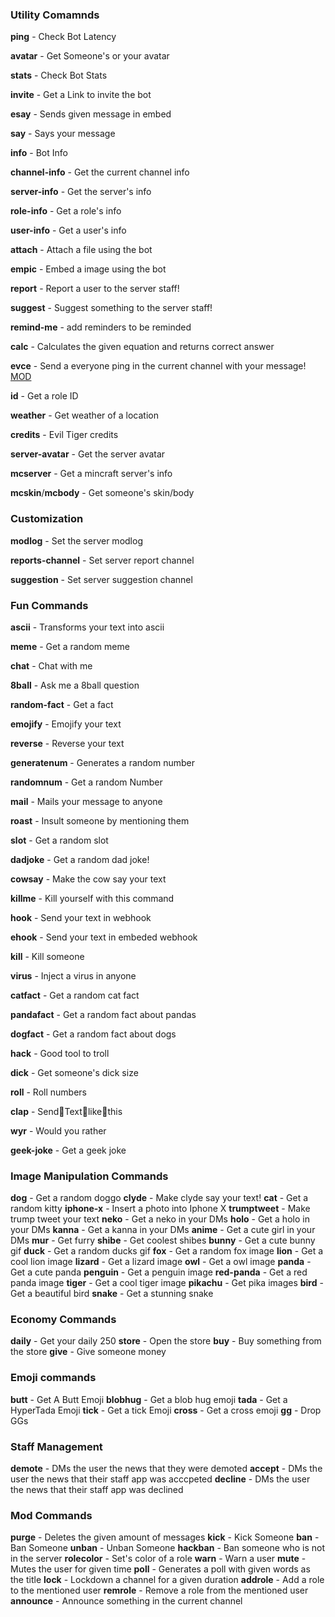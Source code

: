 ### Utility Comamnds
**ping** - Check Bot Latency 

**avatar** - Get Someone's or your avatar 

**stats** - Check Bot Stats 

**invite** - Get a Link to invite the bot 

**esay** - Sends given message in embed 

**say** - Says your message 

**info** - Bot Info 

**channel-info** - Get the current channel info 

**server-info** - Get the server's info  

**role-info** - Get a role's info 

**user-info** - Get a user's info 

**attach** - Attach a file using the bot 

**empic** - Embed a image using the bot 

**report** - Report a user to the server staff! 

**suggest** - Suggest something to the server staff! 

**remind-me** - add reminders to be reminded 

**calc** - Calculates the given equation and returns correct answer 

**evce** - Send a everyone ping in the current channel with your message! [MOD](#mod-commands) 

**id** - Get a role ID 
 
**weather** - Get weather of a location 

**credits** - Evil Tiger credits 

**server-avatar** - Get the server avatar 

**mcserver** - Get a mincraft server's info 

**mcskin**/**mcbody** - Get someone's skin/body

### Customization
**modlog** - Set the server modlog 

**reports-channel** - Set server report channel 

**suggestion** - Set server suggestion channel

### Fun Commands
**ascii** - Transforms your text into ascii 

**meme** - Get a random meme 

**chat** - Chat with me 

**8ball** - Ask me a 8ball question 

**random-fact** - Get a fact 

**emojify** - Emojify your text 

**reverse** - Reverse your text 

**generatenum** - Generates a random number  

**randomnum** - Get a random Number 

**mail** - Mails your message to anyone 

**roast** - Insult someone by mentioning them 

**slot** - Get a random slot  

**dadjoke** - Get a random dad joke! 

**cowsay** - Make the cow say your text 

**killme** - Kill yourself with this command 

**hook** - Send your text in webhook 

**ehook** - Send your text in embeded webhook 

**kill** - Kill someone 

**virus** - Inject a virus in anyone 

**catfact** - Get a random cat fact 

**pandafact** - Get a random fact about pandas 

**dogfact** - Get a random fact about dogs 

**hack** - Good tool to troll 

**dick** - Get someone's dick size 

**roll** - Roll numbers 

**clap** - Send:clap:Text:clap:like:clap:this  

**wyr** - Would you rather 

**geek-joke** - Get a geek joke

### Image Manipulation Commands
**dog** - Get a random doggo
**clyde** - Make clyde say your text!
**cat** - Get a random kitty
**iphone-x** - Insert a photo into Iphone X 
**trumptweet** - Make trump tweet your text
**neko** - Get a neko in your DMs
**holo** - Get a holo in your DMs
**kanna** - Get a kanna in your DMs 
**anime** - Get a cute girl in your DMs
**mur** - Get furry
**shibe** - Get coolest shibes
**bunny** - Get a cute bunny gif
**duck** - Get a random ducks gif
**fox** - Get a random fox image
**lion** - Get a cool lion image
**lizard** - Get a lizard image
**owl** - Get a owl image
**panda** - Get a cute panda
**penguin** - Get a penguin image
**red-panda** - Get a red panda image
**tiger** - Get a cool tiger image
**pikachu** - Get pika images
**bird** - Get a beautiful bird
**snake** - Get a stunning snake

### Economy Commands
**daily** - Get your daily 250
**store** - Open the store
**buy** - Buy something from the store
**give** - Give someone money

### Emoji commands
**butt** - Get A Butt Emoji
**blobhug** - Get a blob hug emoji 
**tada** - Get a HyperTada Emoji
**tick** - Get a tick Emoji 
**cross** - Get a cross emoji
**gg** - Drop GGs

### Staff Management
**demote** - DMs the user the news that they were demoted
**accept** - DMs the user the news that their staff app was acccpeted
**decline** - DMs the user the news that their staff app was declined

### Mod Commands
**purge** - Deletes the given amount of messages 
**kick** - Kick Someone
**ban** - Ban Someone 
**unban** - Unban Someone
**hackban** - Ban someone who is not in the server
**rolecolor** - Set's color of a role 
**warn** - Warn a user
**mute** - Mutes the user for given time
**poll** - Generates a poll with given words as the title
**lock** - Lockdown a channel for a given duration
**addrole** - Add a role to the mentioned user
**remrole** - Remove a role from the mentioned user
**announce** - Announce something in the current channel
